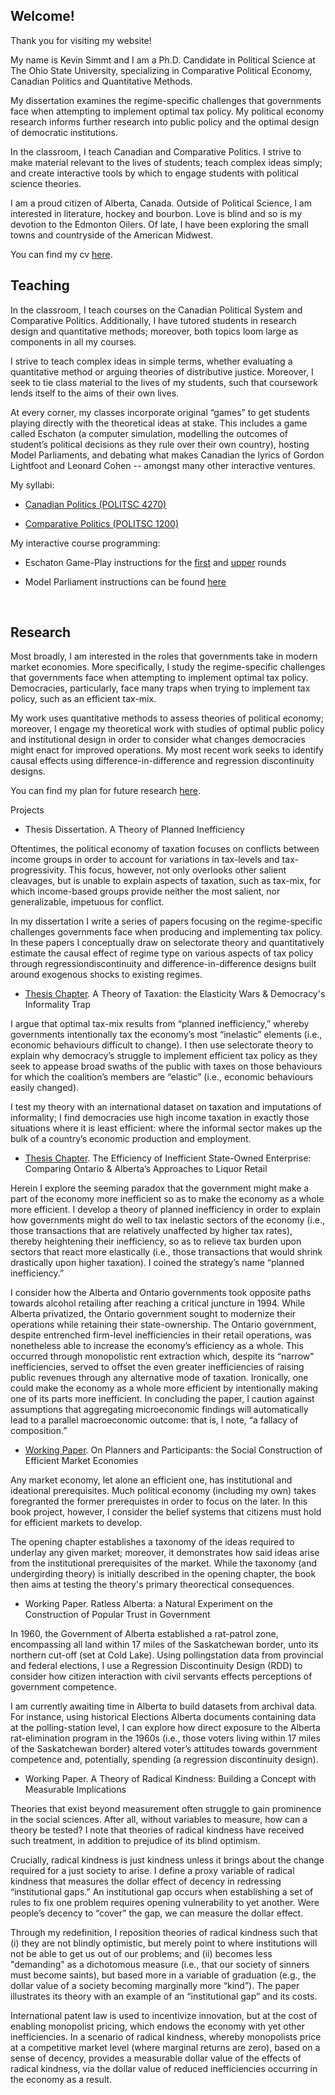 ## Welcome! 

Thank you for visiting my website! 

My name is Kevin Simmt and I am a Ph.D. Candidate in Political Science at The Ohio State University, specializing in Comparative Political Economy, Canadian Politics and Quantitative Methods. 

My dissertation examines the regime-specific challenges that governments face when attempting to implement optimal tax policy. My political economy research informs further research into public policy and the optimal design of democratic institutions.  

In the classroom, I teach Canadian and Comparative Politics. I strive to make material relevant to the lives of students; teach complex ideas simply; and create interactive tools by which to engage students with political science theories. 

I am a proud citizen of Alberta, Canada. Outside of Political Science, I am interested in literature, hockey and bourbon. Love is blind and so is my devotion to the Edmonton Oilers. Of late, I have been exploring the small towns and countryside of the American Midwest. 

You can find my cv [here](Simmt_Github_Resume.pdf).
<br>

## Teaching

In the classroom, I teach courses on the Canadian Political System and Comparative Politics. Additionally, I have tutored students in research design and quantitative methods; moreover, both topics loom large as components in all my courses.

I strive to teach complex ideas in simple terms, whether evaluating a quantitative method or arguing theories of distributive justice. Moreover, I seek to tie class material to the lives of my students, such that coursework lends itself to the aims of their own lives. 

At every corner, my classes incorporate original “games” to get students playing directly with the theoretical ideas at stake. This includes a game called Eschaton (a computer simulation, modelling the outcomes of student’s political decisions as they rule over their own country), hosting Model Parliaments, and debating what makes Canadian the lyrics of Gordon Lightfoot and Leonard Cohen -- amongst many other interactive ventures. 

My syllabi:

+ [Canadian Politics (POLITSC 4270)](Canadian_Politics_Syllabus.pdf)

+ [Comparative Politics (POLITSC 1200)](Comparative_Politics_Simmt_Fall18.pdf)

My interactive course programming:

+ Eschaton Game-Play instructions for the [first](Eschaton_Assignment.pdf) and [upper](Canadian_Eschaton_Upper_Rounds.pdf) rounds 

+ Model Parliament instructions can be found [here](Model_Parliament_Assignment.pdf)

<br>

## Research

Most broadly, I am interested in the roles that governments take in modern market economies. More specifically, I study the regime-specific challenges that governments face when attempting to implement optimal tax policy. Democracies, particularly, face many traps when trying to implement tax policy, such as an efficient tax-mix. 

My work uses quantitative methods to assess theories of political economy; moreover, I engage my theoretical work with studies of optimal public policy and institutional design in order to consider what changes democracies might enact for improved operations. My most recent work seeks to identify causal effects using difference-in-difference and regression discontinuity designs. 

You can find my plan for future research [here](Simmt_Research_Plan.pdf). 

Projects

+ Thesis Dissertation. A Theory of Planned Inefficiency

Oftentimes, the political economy of taxation focuses on conflicts between income groups in order to account for variations in tax-levels and tax-progressivity. This focus, however, not only overlooks other salient cleavages, but is unable to explain aspects of taxation, such as tax-mix, for which income-based groups provide neither the most salient, nor generalizable, impetuous for conflict.

In my dissertation I write a series of papers focusing on the regime-specific challenges governments face when producing and implementing tax policy. In these papers I conceptually draw on selectorate theory and quantitatively estimate the causal effect of regime type on various aspects of tax policy through regressiondiscontinuity and difference-in-difference designs built around exogenous shocks to existing regimes.

+ [Thesis Chapter](Simmt_Writting_Sample.pdf). A Theory of Taxation: the Elasticity Wars & Democracy's Informality Trap

I argue that optimal tax-mix results from “planned inefficiency,” whereby governments intentionally tax the economy’s most “inelastic” elements (i.e., economic behaviours difficult to change). I then use selectorate theory to explain why democracy’s struggle to implement efficient tax policy as they seek to appease broad swaths of the public with taxes on those behaviours for which the coalition’s members are “elastic” (i.e., economic behaviours easily changed). 

I test my theory with an international dataset on taxation and imputations of informality; I find democracies use high income taxation in exactly those situations where it is least efficient: where the informal sector makes up the bulk of a country’s economic production and employment. 

+ [Thesis Chapter](Simmt_Writting_Sample_I.pdf). The Efficiency of Inefficient State-Owned Enterprise: Comparing Ontario & Alberta’s Approaches to Liquor Retail

Herein I explore the seeming paradox that the government might make a part of the economy more inefficient so as to make the economy as a whole more efficient. I develop a theory of planned inefficiency in order to explain how governments might do well to tax inelastic sectors of the economy (i.e., those transactions that are relatively unaffected by higher tax rates), thereby heightening their inefficiency, so as to relieve tax burden upon sectors that react more elastically (i.e., those transactions that would shrink drastically upon higher taxation). I coined the strategy’s name “planned inefficiency.” 

I consider how the Alberta and Ontario governments took opposite paths towards alcohol retailing after reaching a critical juncture in 1994. While Alberta privatized, the Ontario government sought to modernize their operations while retaining their state-ownership. The Ontario government, despite entrenched firm-level inefficiencies in their retail operations, was nonetheless able to increase the economy’s efficiency as a whole. This occurred through monopolistic rent extraction which,
despite its “narrow" inefficiencies, served to offset the even greater inefficiencies of raising public revenues through any alternative mode of taxation. Ironically, one could make the economy as a whole more efficient by intentionally making one of its parts more inefficient. In concluding the paper, I caution against assumptions that aggregating microeconomic findings will automatically lead to a parallel macroeconomic outcome: that is, I note, “a fallacy of composition.”

+ [Working Paper](Simmt_Writting_Sample_II.pdf). On Planners and Participants: the Social Construction of Efficient Market Economies

Any market economy, let alone an efficient one, has institutional and ideational prerequisites. Much political economy (including my own) takes foregranted the former prerequistes in order to focus on the later. In this book project, however, I consider the belief systems that citizens must hold for efficient markets to develop. 

The opening chapter establishes a taxonomy of the ideas required to underlay any given market; moreover, it demonstrates how said ideas arise from the institutional prerequisites of the market. While the taxonomy (and undergirding theory) is initially described in the opening chapter, the book then aims at testing the theory's primary theorectical consequences.

+ Working Paper. Ratless Alberta: a Natural Experiment on the Construction of Popular Trust in Government

In 1960, the Government of Alberta established a rat-patrol zone, encompassing all land within 17 miles of the Saskatchewan border, unto its northern cut-off (set at Cold Lake). Using pollingstation data from provincial and federal elections, I use a Regression Discontinuity Design (RDD) to consider how citizen interaction with civil servants effects perceptions of government competence.

I am currently awaiting time in Alberta to build datasets from archival data. For instance, using historical Elections Alberta documents containing data at the polling-station level, I can explore how direct exposure to the Alberta rat-elimination program in the 1960s (i.e., those voters living within 17 miles of the Saskatchewan border) altered voter’s attitudes towards government competence and, potentially, spending (a regression discontinuity design).

+ Working Paper. A Theory of Radical Kindness: Building a Concept with Measurable Implications

Theories that exist beyond measurement often struggle to gain prominence in the social sciences. After all, without variables to measure, how can a theory be tested? I note that theories of radical kindness have received such treatment, in addition to prejudice of its blind optimism.

Crucially, radical kindness is just kindness unless it brings about the change required for a just society to arise. I define a proxy variable of radical kindness that measures the dollar effect of decency in redressing “institutional gaps.” An institutional gap occurs when establishing a set of rules to fix one problem requires opening vulnerability to yet another. Were people’s decency to “cover” the gap, we can measure the dollar effect.

Through my redefinition, I reposition theories of radical kindness such that (i) they are not blindly optimistic, but merely point to where institutions will not be able to get us out of our problems; and (ii) becomes less "demanding" as a dichotomous measure (i.e., that our society of sinners must become saints), but based more in a variable of graduation (e.g., the dollar value of a society becoming marginally more “kind”). The paper illustrates its theory with an example of an “institutional gap” and its costs.

International patent law is used to incentivize innovation, but at the cost of enabling monopolist pricing, which endows the economy with yet other inefficiencies. In a scenario of radical kindness, whereby monopolists price at a competitive market level (where marginal returns are zero), based on a sense of decency, provides a measurable dollar value of the effects of radical kindness, via the dollar value of reduced inefficiencies occurring in the economy as a result.
